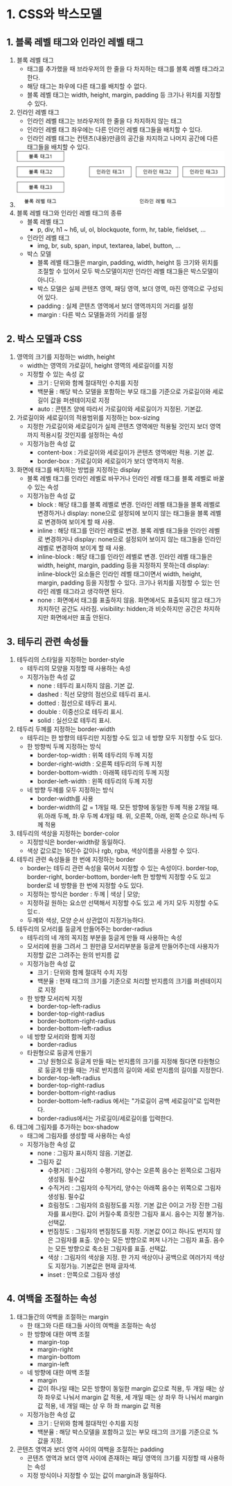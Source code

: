 # 1. CSS와 박스모델
## 1. 블록 레벨 태그와 인라인 레벨 태그
1. 블록 레벨 태그
    - 태그를 추가했을 때 브라우저의 한 줄을 다 차지하는 태그를 블록 레벨 태그라고 한다.
    - 해당 태그는 좌우에 다른 태그를 배치할 수 없다.
    - 블록 레벨 태그는 width, height, margin, padding 등 크기나 위치를 지정할 수 있다.
2. 인라인 레벨 태그
    - 인라인 레벨 태그는 브라우저의 한 줄을 다 차지하지 않는 태그
    - 인라인 레벨 태그 좌우에는 다른 인라인 레벨 태그들을 배치할 수 있다.
    - 인라인 레벨 태그는 컨텐츠(내용)만큼의 공간을 차지하고 나머지 공간에 다른 태그들을 배치할 수 있다.
3. <img src="EX/06. 레이아웃을 위한 스타일/블록 레벨 태그와 인라인 레벨 태그.jpg">
4. 블록 레벨 태그와 인라인 레벨 태그의 종류
    - 블록 레벨 태그
        - p, div, h1 ~ h6, ul, ol, blockquote, form, hr, table, fieldset, ...
    - 인라인 레벨 태그
        - img, br, sub, span, input, textarea, label, button, ...
    - 박스 모델
        - 블록 레밸 태그들은 margin, padding, width, height 등 크기와 위치를 조절할 수 있어서 모두 박스모델이지만 인라인 레벨 태그들은 박스모델이 아니다.
        - 박스 모델은 실제 콘텐츠 영역, 패딩 영역, 보더 영역, 마진 영역으로 구성되어 있다.
        - padding : 실제 콘텐츠 영역에서 보더 영역까지의 거리를 설정
        - margin : 다른 박스 모델들과의 거리를 설정

## 2. 박스 모델과 CSS
1. 영역의 크기를 지정하는 width, height
    - width는 영역의 가로길이, height 영역의 세로길이를 지정
    - 지정할 수 있는 속성 값
        - 크기 : 단위와 함께 절대적인 수치를 지정
        - 백분율 : 해당 박스 모델을 포함하는 부모 태그를 기준으로 가로길이와 세로길이 값을 퍼센테이지로 지정
        - auto : 콘텐츠 양에 따라서 가로길이와 세로길이가 지정된. 기본값.
2. 가로길이와 세로길이의 적용범위를 지정하는 box-sizing
    - 지정한 가로길이와 세로길이가 실제 콘텐츠 영역에만 적용될 것인지 보더 영역까지 적용시킬 것인지를 설정하는 속성
    - 지정가능한 속성 값
        - content-box : 가로길이와 세로길이가 콘텐츠 영역에만 적용. 기본 값.
        - border-box : 가로길이와 세로길이가 보더 영역까지 적용.
3. 화면에 태그를 배치하는 방법을 지정하는 display
    - 블록 레벨 태그를 인라인 레벨로 바꾸거나 인라인 레벨 태그를 블록 레벨로 바꿀 수 있는 속성
    - 지정가능한 속성 값
        - block : 해당 태그를 블록 레벨로 변경. 인라인 레벨 태그들을 블록 레벨로 변경하거나 display: none으로 설정되에 보이지 않는 태그들을 블록 레벨로 변경하여 보이게 할 때 사용.
        - inline : 해당 태그를 인라인 레벨로 변경. 블록 레벨 태그들을 인라인 레벨로 변경하거나 display: none으로 설정되어 보이지 않는 태그들을 인라인 레벨로 변경하여 보이게 할 때 사용.
        - inline-block : 해당 태그를 인라인 레벨로 변경. 인라인 레벨 태그들은 width, height, margin, padding 등을 지정하지 못하는데 display: inline-block인 요소들은 인라인 레벨 태그이면서 width, height, margin, padding 등을 지정할 수 있다. 크기나 위치를 지정할 수 있는 인라인 레벨 태그라고 생각하면 된다.
        - none : 화면에서 태그를 표출하지 않음. 화면에서도 표출되지 않고 태그가 차지하던 공간도 사라짐. visibility: hidden;과 비슷하지만 공간은 차지하지만 화면에서만 표출 안된다.

## 3. 테두리 관련 속성들
1. 테두리의 스타일을 지정하는 border-style
    - 테두리의 모양을 지정할 때 사용하는 속성
    - 지정가능한 속성 값
        - none : 테두리 표시하지 않음. 기본 값.
        - dashed : 직선 모양의 점선으로 테두리 표시.
        - dotted : 점선으로 테두리 표시.
        - double : 이중선으로 테두리 표시.
        - solid : 실선으로 테두리 표시.
2. 테두리 두께를 지정하는 border-width
    - 테두리는 한 방향의 테두리만 지정할 수도 있고 네 방향 모두 지정할 수도 있다.
    - 한 방향씩 두께 지정하는 방식
        - border-top-width : 위쪽 테두리의 두께 지정
        - border-right-width : 오른쪽 테두리의 두께 지정
        - border-bottom-width : 아래쪽 테두리의 두께 지정
        - border-left-width : 왼쪽 테두리의 두께 지정
    - 네 방향 두께를 모두 지정하는 방식
        - border-width를 사용
        - border-width의 값 = 1개일 때. 모든 방향에 동일한 두께 적용
                              2개일 때. 위.아래 두께, 좌.우 두께
                              4개일 때. 위, 오른쪽, 아래, 왼쪽 순으로 하나씩 두께 적용
3. 테두리의 색상을 지정하는 border-color
    - 지정방식은 border-width랑 동일하다.
    - 색상 값으로는 16진수 값이나 rgb, rgba, 색상이름을 사용할 수 있다.
4. 테두리 관련 속성들을 한 번에 지정하는 border
    - border는 테두리 관련 속성을 묶어서 지정할 수 있는 속성이다. border-top, border-right, border-bottom, border-left 한 방향씩 지정할 수도 있고 border로 네 방향을 한 번에 지정할 수도 있다.
    - 지정하는 방식은 border : 두께 | 색상 | 모양;
    - 지정하길 원하는 요소만 선택해서 지정할 수도 있고 세 가지 모두 지정할 수도 있ㄷ.
    - 두께와 색상, 모양 순서 상관없이 지정가능하다.
5. 테두리의 모서리를 둥글게 만들어주는 border-radius
    - 테두리의 네 개의 꼭지점 부분을 둥글게 만들 때 사용하는 속성
    - 모서리에 원을 그려서 그 원만큼 모서리부분을 둥글게 만들어주는데 사용자가 지정할 값은 그려주는 원의 반지름 값
    - 지정가능한 속성 값
        - 크기 : 단위와 함께 절대적 수치 지정
        - 백분율 : 현재 태그의 크기를 기준으로 처리할 반지름의 크기를 퍼센테이지로 지정
    - 한 방향 모서리씩 지정
        - border-top-left-radius
        - border-top-right-radius
        - border-bottom-right-radius
        - border-bottom-left-radius
    - 네 방향 모서리와 함께 지정
        - border-radius
    - 타원형으로 둥글게 만들기
        - 그냥 원형으로 둥글게 만들 때는 반지름의 크기를 지정해 줬다면 타원형으로 둥글게 만들 때는 가로 반지름의 길이와 세로 반지름의 길이를 지정한다.
        - border-top-left-radius
        - border-top-right-radius
        - border-bottom-right-radius
        - border-bottom-left-radius 에서는 "가로길이 공백 세로길이"로 입력한다.
        - border-radius에서는 가로길이/세로길이를 입력한다.
6. 태그에 그림자를 추가하는 box-shadow
    - 태그에 그림자를 생성할 때 사용하는 속성
    - 지정가능한 속성 값
        - none : 그림자 표시하지 않음. 기본값.
        - 그림자 값
            - 수평거리 : 그림자의 수평거리, 양수는 오른쪽 음수는 왼쪽으로 그림자 생성됨. 필수값
            - 수직거리 : 그림자의 수직거리, 양수는 아래쪽 음수는 위쪽으로 그림자 생성됨. 필수값
            - 흐림정도 : 그림자의 흐림정도를 지정. 기본 값은 0이고 가장 진한 그림자를 표시한다. 값이 커질수록 흐릿한 그림자 표시. 음수는 지정 불가능. 선택값.
            - 번짐정도 : 그림자의 번짐정도를 지정. 기본값 0이고 하나도 번지지 않은 그림자를 표출. 양수는 모든 방향으로 퍼져 나가는 그림자 표출. 음수는 모든 방향으로 축소된 그림자를 표출. 선택값.
            - 색상 : 그림자의 색상을 지정. 한 가지 색상이나 공백으로 여러가지 색상도 지정가능. 기본값은 현재 글자색.
            - inset : 안쪽으로 그림자 생성

## 4. 여백을 조절하는 속성
1. 태그들간의 여백을 조절하는 margin
    - 한 태그와 다른 태그들 사이의 여백을 조절하는 속성
    - 한 방향에 대한 여백 조절
        - margin-top
        - margin-right
        - margin-bottom
        - margin-left
    - 네 방향에 대한 여백 조절
        - margin
        - 값이 하나일 때는 모든 방향이 동일한 margin 값으로 적용, 두 개일 때는 상하 좌우로 나눠서 margin 값 적용, 세 개일 때는 상 좌우 하 나눠서 margin 값 적용, 네 개일 때는 상 우 하 좌 margin 값 적용
    - 지정가능한 속성 값
        - 크기 : 단위와 함께 절대적인 수치를 지정
        - 백분율 : 해당 박스모델을 포함하고 있는 부모 태그의 크기를 기준으로 % 값을 지정.
2. 콘텐츠 영역과 보더 영역 사이의 여백을 조절하는 padding
    - 콘텐츠 영역과 보더 영역 사이에 존재하는 패딩 영역의 크기를 지정할 때 사용하는 속성
    - 지정 방식이나 지정할 수 있는 값이 margin과 동일하다.



